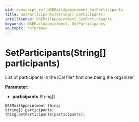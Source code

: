 ```yaml
---
uid: crmscript_ref_NSEMailAppointment_SetParticipants
title: SetParticipants(String[] participants)
intellisense: NSEMailAppointment.SetParticipants
keywords: NSEMailAppointment, GetParticipants
so.topic: reference
---
```


# SetParticipants(String[] participants)

List of participants in the iCal file* first one being the organizer

**Parameter:** 
* **participants** String[]

```crmscript
NSEMailAppointment thing;
String[] participants;
thing.SetParticipants(participants);
```

